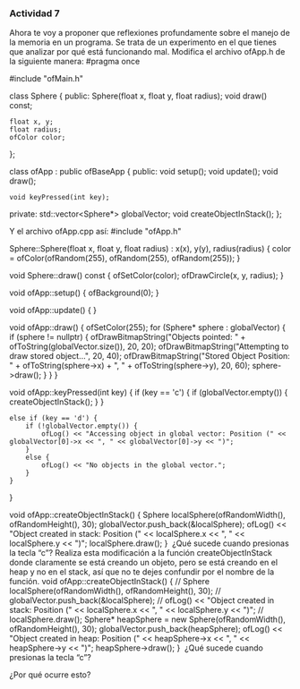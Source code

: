 ### Actividad 7

Ahora te voy a proponer que reflexiones profundamente sobre el manejo de la memoria en un programa. Se trata de un experimento en el que tienes que analizar por qué está funcionando mal.
Modifica el archivo ofApp.h de la siguiente manera:
#pragma once

#include "ofMain.h"

class Sphere {
public:
    Sphere(float x, float y, float radius);
    void draw() const;

    float x, y;
    float radius;
    ofColor color;
};

class ofApp : public ofBaseApp {
public:
    void setup();
    void update();
    void draw();

    void keyPressed(int key);

private:
    std::vector<Sphere*> globalVector;
    void createObjectInStack();
};

Y el archivo ofApp.cpp así:
#include "ofApp.h"

Sphere::Sphere(float x, float y, float radius) : x(x), y(y), radius(radius) {
    color = ofColor(ofRandom(255), ofRandom(255), ofRandom(255));
}

void Sphere::draw() const {
    ofSetColor(color);
    ofDrawCircle(x, y, radius);
}

void ofApp::setup() {
    ofBackground(0);
}

void ofApp::update() {
}

void ofApp::draw() {
    ofSetColor(255);
    for (Sphere* sphere : globalVector) {
        if (sphere != nullptr) {
            ofDrawBitmapString("Objects pointed: " + ofToString(globalVector.size()), 20, 20);
            ofDrawBitmapString("Attempting to draw stored object...", 20, 40);
            ofDrawBitmapString("Stored Object Position: " + ofToString(sphere->x) + ", " + ofToString(sphere->y), 20, 60);
            sphere->draw();
        }
    }
}

void ofApp::keyPressed(int key) {
    if (key == 'c') {
        if (globalVector.empty()) {
            createObjectInStack();
        }
    }

    else if (key == 'd') {
        if (!globalVector.empty()) {
            ofLog() << "Accessing object in global vector: Position (" << globalVector[0]->x << ", " << globalVector[0]->y << ")";
        }
        else {
            ofLog() << "No objects in the global vector.";
        }
    }
}

void ofApp::createObjectInStack() {
    Sphere localSphere(ofRandomWidth(), ofRandomHeight(), 30);
    globalVector.push_back(&localSphere);
    ofLog() << "Object created in stack: Position (" << localSphere.x << ", " << localSphere.y << ")";
    localSphere.draw();
}
​
¿Qué sucede cuando presionas la tecla “c”?
Realiza esta modificación a la función createObjectInStack donde claramente se está creando un objeto, pero se está creando en el heap y no en el stack, así que no te dejes confundir por el nombre de la función.
void ofApp::createObjectInStack() {
    // Sphere localSphere(ofRandomWidth(), ofRandomHeight(), 30);
    // globalVector.push_back(&localSphere);
    // ofLog() << "Object created in stack: Position (" << localSphere.x << ", " << localSphere.y << ")";
    // localSphere.draw();
    Sphere* heapSphere = new Sphere(ofRandomWidth(), ofRandomHeight(), 30);
    globalVector.push_back(heapSphere);
    ofLog() << "Object created in heap: Position (" << heapSphere->x << ", " << heapSphere->y << ")";
    heapSphere->draw();
}
​
¿Qué sucede cuando presionas la tecla “c”?

¿Por qué ocurre esto?